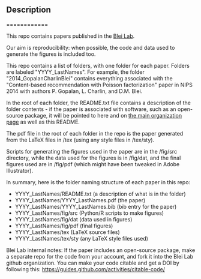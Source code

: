 ## Description
============

This repo contains papers published in the [Blei Lab](http://www.cs.columbia.edu/~blei/). 

Our aim is reproducibility: when possible, the code and data used to generate the figures is included too. 

This repo contains a list of folders, with one folder for each paper. Folders are labeled "YYYY_LastNames". For example, the folder "2014_GopalanCharlinBlei" contains everything associated with the "Content-based recommendation with Poisson factorization" paper in NIPS 2014 with authors P. Gopalan, L. Charlin, and D.M. Blei.

In the root of each folder, the README.txt file contains a description of the folder contents - if the paper is associated with
software, such as an open-source package, it will be pointed to here and on [the main organization page](https://github.com/Blei-Lab) as well as this README. 

The pdf file in the root of each folder in the repo is the paper generated from the LaTeX files in /tex (using any style files in /tex/sty).

Scripts for generating the figures used in the paper are in the /fig/src directory, while the data used for the figures is in /fig/dat, and the final figures used are in /fig/pdf (which might have been tweaked in Adobe Illustrator).

In summary, here is the folder naming structure of each paper in this repo:
 * YYYY_LastNames/README.txt (a description of what is in the folder)
 * YYYY_LastNames/YYYY_LastNames.pdf (the paper)
 * YYYY_LastNames/YYYY_LastNames.bib (bib entry for the paper)
 * YYYY_LastNames/fig/src (Python/R scripts to make figures)
 * YYYY_LastNames/fig/dat (data used in figures)
 * YYYY_LastNames/fig/pdf (final figures)
 * YYYY_LastNames/tex (LaTeX source files)
 * YYYY_LastNames/tex/sty (any LaTeX style files used)

Blei Lab internal notes: If the paper includes an open-source package, make a separate repo for the code from your account, and fork it into the Blei Lab github organization. You can make your code citable and get a DOI by following this: https://guides.github.com/activities/citable-code/
